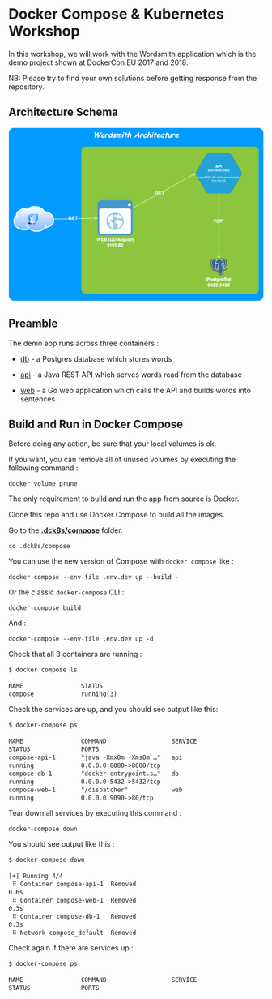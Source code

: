 # Docker Compose & Kubernetes Workshop

In this workshop, we will work with the Wordsmith application which is the demo project shown at DockerCon EU 2017 and 2018.

NB: Please try to find your own solutions before getting response from the repository.

## Architecture Schema

![wordsmith-architcture](wordsmith-architecture.png   )

## Preamble

The demo app runs across three containers :

- [db](db/Dockerfile) - a Postgres database which stores words

- [api](api/Dockerfile) - a Java REST API which serves words read from the database

- [web](web/Dockerfile) - a Go web application which calls the API and builds words into sentences

## Build and Run in Docker Compose

Before doing any action, be sure that your local volumes is ok. 

If you want, you can remove all of unused volumes by executing the following command : 

```shell
docker volume prune
```

The only requirement to build and run the app from source is Docker.


Clone this repo and use Docker Compose to build all the images.


Go to the **[.dck8s/compose](.dck8s/compose)** folder.


```shell
cd .dck8s/compose
```

You can use the new version of Compose with `docker compose` like : 

```shell
docker compose --env-file .env.dev up --build -
```

Or the classic `docker-compose` CLI :

```shell
docker-compose build
```

And : 

```shell
docker-compose --env-file .env.dev up -d 
```

Check that all 3 containers are running :

```
$ docker compose ls

NAME                STATUS
compose             running(3)
```

Check the services are up, and you should see output like this:

```
$ docker-compose ps

NAME                COMMAND                  SERVICE             STATUS              PORTS
compose-api-1       "java -Xmx8m -Xms8m …"   api                 running             0.0.0.0:8080->8080/tcp
compose-db-1        "docker-entrypoint.s…"   db                  running             0.0.0.0:5432->5432/tcp
compose-web-1       "/dispatcher"            web                 running             0.0.0.0:9090->80/tcp
```

Tear down all services by executing this command : 

```shell
docker-compose down
```

You should see output like this : 

```
$ docker-compose down

[+] Running 4/4
 ⠿ Container compose-api-1  Removed                                                                                                                                                              0.6s
 ⠿ Container compose-web-1  Removed                                                                                                                                                              0.3s
 ⠿ Container compose-db-1   Removed                                                                                                                                                              0.3s
 ⠿ Network compose_default  Removed  
```

Check again if there are services up : 

```
$ docker-compose ps

NAME                COMMAND                  SERVICE             STATUS              PORTS
```